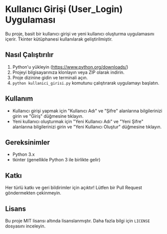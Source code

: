 # Kullanıcı Girişi (User_Login) Uygulaması

Bu proje, basit bir kullanıcı girişi ve yeni kullanıcı oluşturma uygulamasını içerir. Tkinter kütüphanesi kullanılarak geliştirilmiştir.

## Nasıl Çalıştırılır

1. Python'u yükleyin (https://www.python.org/downloads/)
2. Projeyi bilgisayarınıza klonlayın veya ZIP olarak indirin.
3. Proje dizinine gidin ve terminali açın.
4. `python kullanici_girisi.py` komutunu çalıştırarak uygulamayı başlatın.

## Kullanım

- Kullanıcı girişi yapmak için "Kullanıcı Adı" ve "Şifre" alanlarına bilgilerinizi girin ve "Giriş" düğmesine tıklayın.
- Yeni kullanıcı oluşturmak için "Yeni Kullanıcı Adı" ve "Yeni Şifre" alanlarına bilgilerinizi girin ve "Yeni Kullanıcı Oluştur" düğmesine tıklayın.


## Gereksinimler

- Python 3.x
- tkinter (genellikle Python 3 ile birlikte gelir)

## Katkı

Her türlü katkı ve geri bildirimler için açıktır! Lütfen bir Pull Request göndermekten çekinmeyin.

## Lisans

Bu proje MIT lisansı altında lisanslanmıştır. Daha fazla bilgi için `LICENSE` dosyasını inceleyin.
